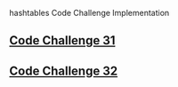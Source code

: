 hashtables Code Challenge Implementation


## [Code Challenge 31](Hash_tables/Repeat_word)
## [Code Challenge 32](Hash_tables/Tree_intersection)
